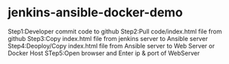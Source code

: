 # jenkins-ansible-docker-demo

Step1:Developer commit code to github
Step2:Pull code/index.html file from github
Step3:Copy index.html file from jenkins server to Ansible server 
Step4:Deoploy/Copy index.html file from Ansible server to Web Server or Docker Host
STep5:Open browser and Enter ip & port of WebServer
